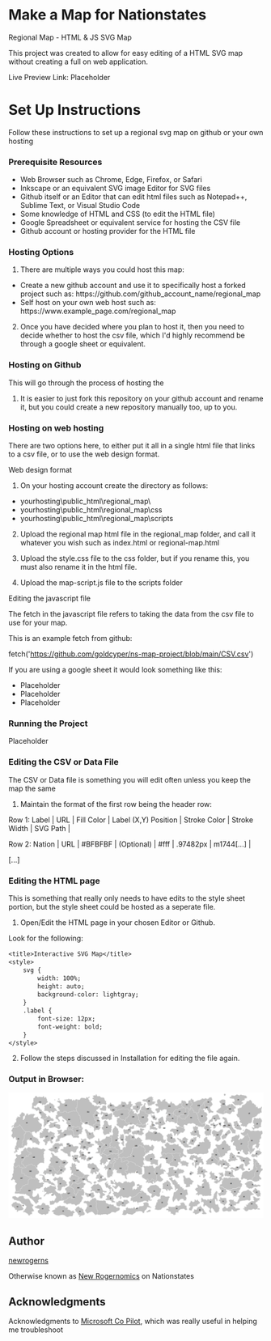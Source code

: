 # Make a Map for Nationstates
Regional Map - HTML & JS SVG Map

This project was created to allow for easy editing of a HTML SVG map without creating a full on web application.

Live Preview Link: Placeholder

# Set Up Instructions
Follow these instructions to set up a regional svg map on github or your own hosting

### Prerequisite Resources
* Web Browser such as Chrome, Edge, Firefox, or Safari
* Inkscape or an equivalent SVG image Editor for SVG files
* Github itself or an Editor that can edit html files such as Notepad++, Sublime Text, or Visual Studio Code
* Some knowledge of HTML and CSS (to edit the HTML file)
* Google Spreadsheet or equivalent service for hosting the CSV file
* Github account or hosting provider for the HTML file

### Hosting Options

1. There are multiple ways you could host this map:

<ul>
  <li>Create a new github account and use it to specifically host a forked project such as: https://github.com/github_account_name/regional_map</li>
  <li>Self host on your own web host such as: https://www.example_page.com/regional_map</li>
</ul>

2. Once you have decided where you plan to host it, then you need to decide whether to host the csv file, which I'd highly recommend be through a google sheet or equivalent.

### Hosting on Github

This will go through the process of hosting the 

1. It is easier to just fork this repository on your github account and rename it, but you could create a new repository manually too, up to you.

### Hosting on web hosting

There are two options here, to either put it all in a single html file that links to a csv file, or to use the web design format.

Web design format

1. On your hosting account create the directory as follows:

<ul>
  <li>yourhosting\public_html\regional_map\</li>
  <li>yourhosting\public_html\regional_map\css</li>
  <li>yourhosting\public_html\regional_map\scripts</li>
</ul>

2. Upload the regional map html file in the regional_map folder, and call it whatever you wish such as index.html or regional-map.html

3. Upload the style.css file to the css folder, but if you rename this, you must also rename it in the html file.

4. Upload the map-script.js file to the scripts folder

Editing the javascript file

The fetch in the javascript file refers to taking the data from the csv file to use for your map.

This is an example fetch from github:

fetch('https://github.com/goldcyper/ns-map-project/blob/main/CSV.csv')

If you are using a google sheet it would look something like this:

<ul>
  <li>Placeholder</li>
  <li>Placeholder</li>
  <li>Placeholder</li>
</ul>

### Running the Project
Placeholder

### Editing the CSV or Data File

The CSV or Data file is something you will edit often unless you keep the map the same

1. Maintain the format of the first row being the header row:

Row 1: Label  | URL | Fill Color | Label (X,Y) Position | Stroke Color | Stroke Width | SVG Path   |

Row 2: Nation | URL | #BFBFBF    |  (Optional)          | #fff         |  .97482px    | m1744[...] |

[...]

### Editing the HTML page

This is something that really only needs to have edits to the style sheet portion, but the style sheet could be hosted as a seperate file.

1. Open/Edit the HTML page in your chosen Editor or Github.

Look for the following:

    <title>Interactive SVG Map</title>
    <style>
        svg {
            width: 100%;
            height: auto;
            background-color: lightgray;
        }
        .label {
            font-size: 12px;
            font-weight: bold;
        }
    </style>

2. Follow the steps discussed in Installation for editing the file again.

### Output in Browser:
![Image of Output](https://raw.githubusercontent.com/goldcyper/ns-map-project/refs/heads/main/map-example.png)

## Author
[newrogerns](https://github.com/newrogerns)

Otherwise known as [New Rogernomics](https://nationstates.net/nation=New_Rogernomics) on Nationstates

## Acknowledgments
Acknowledgments to [Microsoft Co Pilot](https://copilot.microsoft.com/), which was really useful in helping me troubleshoot
